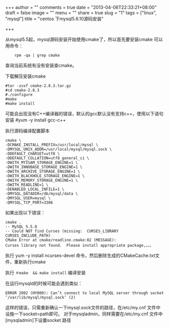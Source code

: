 +++
author = ""
comments = true
date = "2013-04-06T22:33:21+08:00"
draft = false
image = ""
menu = ""
share = true
slug = "1"
tags = ["linux", "mysql"]
title = "centos 下mysql5.6.10源码安装"

+++

从mysql5.5起，mysql源码安装开始使用cmake了，所以首先要安装cmake
可以用命令： 

		rpm -qa | grep cmake
查询当前系统有没有安装查cmake。

下载解压安装cmake

	#tar -zvxf cmake-2.8.3.tar.gz
	#cd cmake-2.8.3
	#./configure
	#make
	#make install 

可能会出现没有C++编译器的错误，默认的gcc默认没有支持c++，使用以下语句安装
	#yum -y install gcc-c++



执行源码编译配置脚本

	cmake \
	-DCMAKE_INSTALL_PREFIX=/usr/local/mysql \
	-DMYSQL_UNIX_ADDR=/usr/local/mysql/mysql.sock \
	-DDEFAULT_CHARSET=utf8 \
	-DDEFAULT_COLLATION=utf8_general_ci \
	-DWITH_MYISAM_STORAGE_ENGINE=1 \
	-DWITH_INNOBASE_STORAGE_ENGINE=1 \
	-DWITH_ARCHIVE_STORAGE_ENGINE=1 \
	-DWITH_BLACKHOLE_STORAGE_ENGINE=1 \
	-DWITH_MEMORY_STORAGE_ENGINE=1 \
	-DWITH_READLINE=1 \
	-DENABLED_LOCAL_INFILE=1 \
	-DMYSQL_DATADIR=/db/mysql/data \
	-DMYSQL_USER=mysql \
	-DMYSQL_TCP_PORT=3306

如果出现以下错误：

	cmake .
	-- MySQL 5.5.8
	-- Could NOT find Curses (missing:  CURSES_LIBRARY 	CURSES_INCLUDE_PATH)
	CMake Error at cmake/readline.cmake:82 (MESSAGE):
  	Curses library not found.  Please install appropriate package,。。。

执行 yum -y install ncurses-devel 命令，然后删除生成的CMakeCache.txt文件，重新执行cmake

执行 `＃make  && make install` 编译安装





在运行mysqld的时候可能会遇到类似：

	ERROR 2002 (HY000): Can’t connect to local MySQL server through socket ‘/var/lib/mysql/mysql.sock’ (2) 
	
这样的错误，只需重新确认一下mysql.sock文件的路径，在/etc/my.cnf 文件中设施一下socket=path即可。
对于mysqladmin，同样需要在/etc/my.cnf 文件中[mysqladmin]下设置socket 路径

